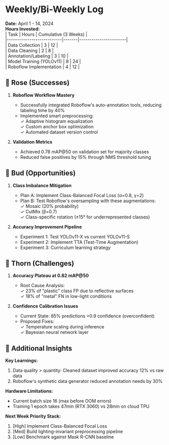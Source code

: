 # Weekly/Bi-Weekly Log  
**Date:** April 1 - 14, 2024  
**Hours Invested:**  
| Task                      | Hours | Cumulative (3 Weeks) |  
|---------------------------|-------|-----------------------|  
| Data Collection           | 3     | 12                    |  
| Data Cleaning             | 2     | 8                     |  
| Annotation/Labeling       | 3     | 10                    |  
| Model Training (YOLOv11)  | 8     | 24                    |  
| Roboflow Implementation   | 4     | 12                    |  

## 🌹 Rose (Successes)  
1. **Roboflow Workflow Mastery**  
   - Successfully integrated Roboflow's auto-annotation tools, reducing labeling time by 40%  
   - Implemented smart preprocessing:  
     ✓ Adaptive histogram equalization  
     ✓ Custom anchor box optimization  
     ✓ Automated dataset version control  

2. **Validation Metrics**  
   - Achieved 0.78 mAP@50 on validation set for majority classes  
   - Reduced false positives by 15% through NMS threshold tuning  

## 🌱 Bud (Opportunities)  
1. **Class Imbalance Mitigation**  
   - Plan A: Implement Class-Balanced Focal Loss (α=0.8, γ=2)  
   - Plan B: Test Roboflow's oversampling with these augmentations:  
     ✓ Mosaic (20% probability)  
     ✓ CutMix (β=0.7)  
     ✓ Class-specific rotation (±15° for underrepresented classes)  

2. **Accuracy Improvement Pipeline**  
   - Experiment 1: Test YOLOv11-X vs current YOLOv11-S  
   - Experiment 2: Implement TTA (Test-Time Augmentation)  
   - Experiment 3: Curriculum learning strategy  

## 🌵 Thorn (Challenges)  
1. **Accuracy Plateau at 0.82 mAP@50**  
   - Root Cause Analysis:  
     ✓ 23% of "plastic" class FP due to reflective surfaces  
     ✓ 18% of "metal" FN in low-light conditions  

2. **Confidence Calibration Issues**  
   - Current State: 85% predictions >0.9 confidence (overconfident)  
   - Proposed Fixes:  
     ✓ Temperature scaling during inference  
     ✓ Bayesian neural network layer  

## 📌 Additional Insights  
**Key Learnings:**  
1. Data quality > quantity: Cleaned dataset improved accuracy 12% vs raw data  
2. Roboflow's synthetic data generator reduced annotation needs by 30%  

**Hardware Limitations:**  
- Current batch size 16 (max before OOM errors)  
- Training 1 epoch takes 47min (RTX 3060) vs 28min on cloud TPU  

**Next Week Priority Stack:**  
1. [High] Implement Class-Balanced Focal Loss  
2. [Med] Build lighting-invariant preprocessing pipeline  
3. [Low] Benchmark against Mask R-CNN baseline  

